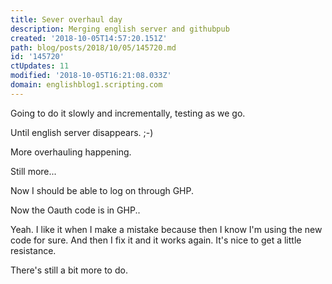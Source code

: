 ```yaml
---
title: Sever overhaul day
description: Merging english server and githubpub
created: '2018-10-05T14:57:20.151Z'
path: blog/posts/2018/10/05/145720.md
id: '145720'
ctUpdates: 11
modified: '2018-10-05T16:21:08.033Z'
domain: englishblog1.scripting.com
---
```

Going to do it slowly and incrementally, testing as we go.

Until english server disappears. ;-)

More overhauling happening.

Still more...

Now I should be able to log on through GHP.

Now the Oauth code is in GHP..

Yeah. I like it when I make a mistake because then I know I'm using the new code for sure. And then I fix it and it works again. It's nice to get a little resistance.

There's still a bit more to do.